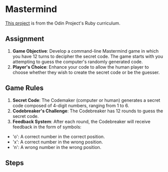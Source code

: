 # Mastermind
[This project](https://www.theodinproject.com/lessons/ruby-mastermind) is from the Odin Project's Ruby curriculum. 
## Assignment
1. **Game Objective**: Develop a command-line Mastermind game in which you have 12 turns to decipher the secret code. The game starts with you attempting to guess the computer's randomly generated code.
2. **Player's Choice**: Enhance your code to allow the human player to choose whether they wish to create the secret code or be the guesser.
## Game Rules
1. **Secret Code**: The Codemaker (computer or human) generates a secret code composed of 4-digit numbers, ranging from 1 to 6.
2. **Codebreaker's Challenge**: The Codebreaker has 12 rounds to guess the secret code.
3. **Feedback System**: After each round, the Codebreaker will receive feedback in the form of symbols:
  - 'o': A correct number in the correct position.
  - 'x': A correct number in the wrong position.
  - 'n': A wrong number in the wrong position.
## Steps